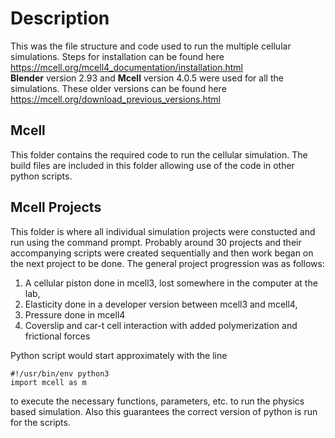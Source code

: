 # Description
This was the file structure and code used to run the multiple cellular simulations.
Steps for installation can be found here <br/>
https://mcell.org/mcell4_documentation/installation.html <br/>
**Blender** version 2.93 and **Mcell** version 4.0.5 were used for all the simulations.
These older versions can be found here <br/>
https://mcell.org/download_previous_versions.html <br/>


## Mcell
This folder contains the required code to run the cellular simulation. The build files are included
in this folder allowing use of the code in other python scripts.

## Mcell Projects
This folder is where all individual simulation projects were constucted and run using the command prompt.
Probably around 30 projects and their accompanying scripts were created sequentially and then work began 
on the next project to be done. The general project  progression
was as follows:
1. A cellular piston done in mcell3, lost somewhere in the computer at the lab, 
2. Elasticity done in a developer version between mcell3 and mcell4, 
3. Pressure done in mcell4
4. Coverslip and car-t cell interaction with added polymerization and frictional forces


Python script would start approximately with the line

    #!/usr/bin/env python3
    import mcell as m
    
to execute the necessary functions, parameters, etc. to run the physics based simulation. 
Also this guarantees the correct version of python is run for the scripts.


